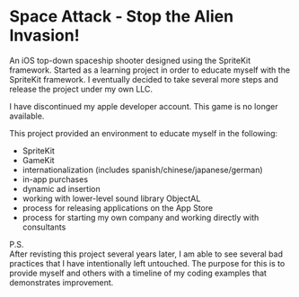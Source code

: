 # Space Attack - Stop the Alien Invasion!

An iOS top-down spaceship shooter designed using the SpriteKit framework. Started as a learning project in order to educate myself with the SpriteKit framework. I eventually decided to take several more steps and release the project under my own LLC.

I have discontinued my apple developer account. This game is no longer available.

This project provided an environment to educate myself in the following:
- SpriteKit
- GameKit
- internationalization (includes spanish/chinese/japanese/german)
- in-app purchases
- dynamic ad insertion
- working with lower-level sound library ObjectAL
- process for releasing applications on the App Store
- process for starting my own company and working directly with consultants


P.S.
<br />After revisting this project several years later, I am able to see several bad practices that I have intentionally left untouched. The purpose for this is to provide myself and others with a timeline of my coding examples that demonstrates improvement.
